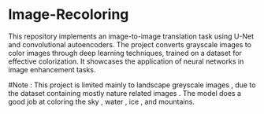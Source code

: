 # Image-Recoloring
This repository implements an image-to-image translation task using U-Net and convolutional autoencoders. The project converts grayscale images to color images through deep learning techniques, trained on a dataset for effective colorization. It showcases the application of neural networks in image enhancement tasks.

#Note :
This project is limited mainly to landscape greyscale images , due to the dataset containing mostly nature related images . The model does a good job at coloring the sky , water , ice , and mountains.
